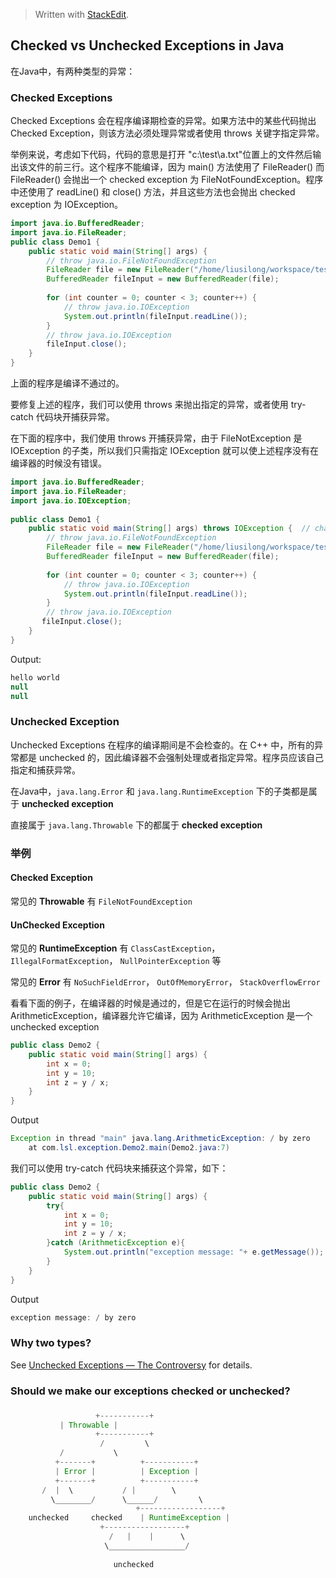 


> Written with [StackEdit](https://stackedit.io/).
## Checked vs Unchecked Exceptions in Java

在Java中，有两种类型的异常：

### Checked Exceptions
Checked	Exceptions 会在程序编译期检查的异常。如果方法中的某些代码抛出 Checked Exception，则该方法必须处理异常或者使用 throws 关键字指定异常。

举例来说，考虑如下代码，代码的意思是打开 "c:\test\a.txt"位置上的文件然后输出该文件的前三行。这个程序不能编译，因为 main()  方法使用了 FileReader() 而 FileReader() 会抛出一个 checked exception 为 FileNotFoundException。程序中还使用了 readLine() 和 close() 方法，并且这些方法也会抛出 checked exception 为 IOException。

```java
import java.io.BufferedReader;  
import java.io.FileReader;  
public class Demo1 {  
    public static void main(String[] args) {  
        // throw java.io.FileNotFoundException  
		FileReader file = new FileReader("/home/liusilong/workspace/test.txt");  
        BufferedReader fileInput = new BufferedReader(file);  
  
        for (int counter = 0; counter < 3; counter++) {  
            // throw java.io.IOException  
			System.out.println(fileInput.readLine());  
        }  
        // throw java.io.IOException  
	    fileInput.close();  
    }  
}
``` 

上面的程序是编译不通过的。

要修复上述的程序，我们可以使用 throws 来抛出指定的异常，或者使用 try-catch 代码块开捕获异常。

在下面的程序中，我们使用 throws 开捕获异常，由于 FileNotException 是 IOException 的子类，所以我们只需指定 IOException 就可以使上述程序没有在编译器的时候没有错误。


```java
import java.io.BufferedReader;  
import java.io.FileReader;  
import java.io.IOException;  
  
public class Demo1 {  
    public static void main(String[] args) throws IOException {  // changed 
        // throw java.io.FileNotFoundException  
        FileReader file = new FileReader("/home/liusilong/workspace/test.txt");  
        BufferedReader fileInput = new BufferedReader(file);  
  
        for (int counter = 0; counter < 3; counter++) {  
            // throw java.io.IOException  
            System.out.println(fileInput.readLine());  
        }  
        // throw java.io.IOException  
       fileInput.close();  
    }  
}
```

Output:

```java
hello world
null
null
```

### Unchecked Exception
Unchecked Exceptions 在程序的编译期间是不会检查的。在 C++ 中，所有的异常都是 unchecked 的，因此编译器不会强制处理或者指定异常。程序员应该自己指定和捕获异常。

在Java中，`java.lang.Error` 和 `java.lang.RuntimeException` 下的子类都是属于 **unchecked exception**

直接属于 `java.lang.Throwable` 下的都属于 **checked exception**

### 举例

#### Checked Exception
常见的 **Throwable** 有 `FileNotFoundException`

#### UnChecked Exception
常见的 **RuntimeException** 有 `ClassCastException`，`IllegalFormatException`， `NullPointerException` 等

常见的 **Error** 有 `NoSuchFieldError`， `OutOfMemoryError`， `StackOverflowError`


看看下面的例子，在编译器的时候是通过的，但是它在运行的时候会抛出 ArithmeticException，编译器允许它编译，因为  ArithmeticException 是一个 unchecked exception

```java
public class Demo2 {  
    public static void main(String[] args) {  
        int x = 0;  
        int y = 10;  
        int z = y / x;  
    }  
}
```

Output

```java
Exception in thread "main" java.lang.ArithmeticException: / by zero
	at com.lsl.exception.Demo2.main(Demo2.java:7)
```
我们可以使用 try-catch 代码块来捕获这个异常，如下：

```java
public class Demo2 {  
    public static void main(String[] args) {  
        try{  
            int x = 0;  
            int y = 10;  
            int z = y / x;  
        }catch (ArithmeticException e){  
            System.out.println("exception message: "+ e.getMessage());  
        }  
    }  
}
```

Output

```java
exception message: / by zero 
```

### Why two types?

See [Unchecked Exceptions — The Controversy](http://docs.oracle.com/javase/tutorial/essential/exceptions/runtime.html) for details.

### **Should we make our exceptions checked or unchecked?**
 
### 
```java
                   +-----------+
           | Throwable |
                   +-----------+
                    /         \
           /           \
          +-------+          +-----------+
          | Error |          | Exception |
          +-------+          +-----------+
       /  |  \           / |        \
         \________/      \______/         \
                            +------------------+
    unchecked     checked    | RuntimeException |
                    +------------------+
                      /   |    |      \
                     \_________________/
                       
                       unchecked
```
<!--stackedit_data:
eyJoaXN0b3J5IjpbLTE5OTc4NjY1MjYsLTYyODMzMDU4MCwyMT
E1OTA5NTYyLC0xNzg1NDA3MTIsODczNjgzNjcwLC05NjIwMTU1
OCwtNjk4ODQ0MjkxXX0=
-->